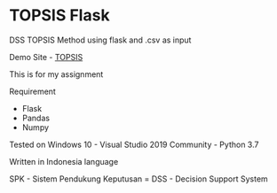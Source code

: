 # TOPSIS Flask
 DSS TOPSIS Method using flask and .csv as input 

 Demo Site - [TOPSIS](http://daffada.pi-dns.me:2204/spk)

 This is for my assignment

 Requirement
 - Flask
 - Pandas
 - Numpy
 
 Tested on Windows 10 - Visual Studio 2019 Community - Python 3.7
 
 Written in Indonesia language
 
 SPK - Sistem Pendukung Keputusan = DSS - Decision Support System
